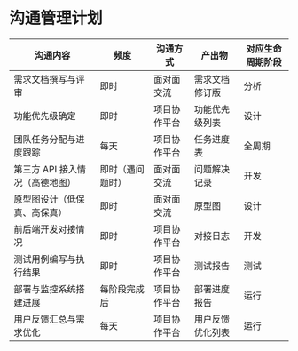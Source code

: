 # 沟通管理计划
沟通内容|频度	|沟通方式|	产出物	|对应生命周期阶段
---|---|---|---|---
需求文档撰写与评审|	即时|	面对面交流|	需求文档修订版	|分析
功能优先级确定	|即时|	项目协作平台|	功能优先级列表|设计
团队任务分配与进度跟踪	|每天	|项目协作平台	|任务进度表	|全周期
第三方 API 接入情况（高德地图）|	即时（遇问题时）|	面对面交流	|问题解决记录	|开发
原型图设计（低保真、高保真）|	即时|面对面交流	|原型图	|设计
前后端开发对接情况|	即时|	项目协作平台	|对接日志	|开发
测试用例编写与执行结果	|即时|	项目协作平台	|测试报告	|测试
部署与监控系统搭建进展|	每阶段完成后|	项目协作平台	|部署进度报告	|运行
用户反馈汇总与需求优化|	每天	|项目协作平台	|用户反馈优化列表|	运行
